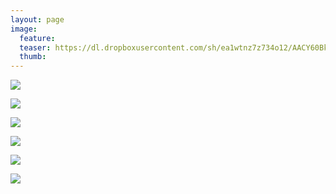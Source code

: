 ```yaml
---
layout: page
image:
  feature:
  teaser: https://dl.dropboxusercontent.com/sh/ea1wtnz7z734o12/AACY60BkjsaHGKIPikmG7pIKa/luontokuvat/kes%C3%A4/11/DS57482-245px.jpg
  thumb:
---
```


[![](https://dl.dropboxusercontent.com/sh/ea1wtnz7z734o12/AABqkVlWqAYYn76b0IIa18f6a/luontokuvat/kes%C3%A4/11/DS57510-800px.jpg)](https://dl.dropboxusercontent.com/sh/ea1wtnz7z734o12/AAAHpwjZRkeZ6firvZhyoYssa/luontokuvat/kes%C3%A4/11/DS57510.jpg)

[![](https://dl.dropboxusercontent.com/sh/ea1wtnz7z734o12/AAAI2nxakGEduptugd4ZIMdBa/luontokuvat/kes%C3%A4/11/DS57548-800px.jpg)](https://dl.dropboxusercontent.com/sh/ea1wtnz7z734o12/AADz23yttup6p0WKY3eexrMQa/luontokuvat/kes%C3%A4/11/DS57548.jpg)

[![](https://dl.dropboxusercontent.com/sh/ea1wtnz7z734o12/AABqcz_vi3RSSHxvA5ZZR6uBa/luontokuvat/kes%C3%A4/11/DS57565-800px.jpg)](https://dl.dropboxusercontent.com/sh/ea1wtnz7z734o12/AADSiLwHNn1bCg7P1rZ-CSHwa/luontokuvat/kes%C3%A4/11/DS57565.jpg)

[![](https://dl.dropboxusercontent.com/sh/ea1wtnz7z734o12/AABjbP6jHrrwy5Jnk3dVtLA8a/luontokuvat/kes%C3%A4/11/DS57570-800px.jpg)](https://dl.dropboxusercontent.com/sh/ea1wtnz7z734o12/AACiRLGeqloaSBo4Yx-GMffoa/luontokuvat/kes%C3%A4/11/DS57570.jpg)

[![](https://dl.dropboxusercontent.com/sh/ea1wtnz7z734o12/AADLXIhlbg_xCJThtvNL6Yfwa/luontokuvat/kes%C3%A4/11/DS57490-800px.jpg)](https://dl.dropboxusercontent.com/sh/ea1wtnz7z734o12/AAAbgly6yhclTKJkWn0WRBHMa/luontokuvat/kes%C3%A4/11/DS57490.jpg)

[![](https://dl.dropboxusercontent.com/sh/ea1wtnz7z734o12/AACTrr3QncgpxFbJe0eUrk1Ha/luontokuvat/kes%C3%A4/11/DS57482-800px.jpg)](https://dl.dropboxusercontent.com/sh/ea1wtnz7z734o12/AAAcTB91nfK2FMt9MfuJTy-oa/luontokuvat/kes%C3%A4/11/DS57482.jpg)
